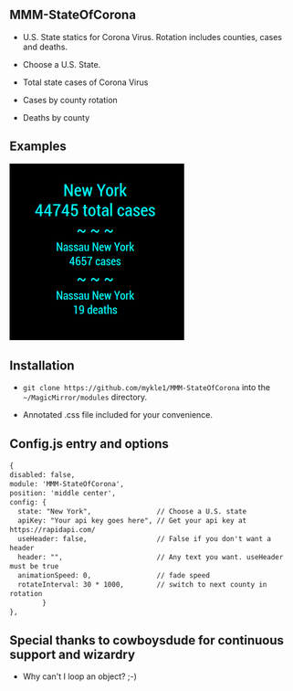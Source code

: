 ## MMM-StateOfCorona

* U.S. State statics for Corona Virus. Rotation includes counties, cases and deaths.

* Choose a U.S. State.
* Total state cases of Corona Virus
* Cases by county rotation
* Deaths by county

## Examples

![](images/1.png)

## Installation

* `git clone https://github.com/mykle1/MMM-StateOfCorona` into the `~/MagicMirror/modules` directory.

* Annotated .css file included for your convenience.

## Config.js entry and options
```
{
disabled: false,
module: 'MMM-StateOfCorona',
position: 'middle center',
config: {
  state: "New York",                // Choose a U.S. state
  apiKey: "Your api key goes here", // Get your api key at https://rapidapi.com/
  useHeader: false,                 // False if you don't want a header
  header: "",                       // Any text you want. useHeader must be true
  animationSpeed: 0,                // fade speed
  rotateInterval: 30 * 1000,        // switch to next county in rotation
        }
},
```

## Special thanks to cowboysdude for continuous support and wizardry

* Why can't I loop an object? ;-)
